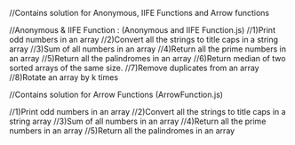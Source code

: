 //Contains solution for Anonymous, IIFE Functions and Arrow functions

//Anonymous & IIFE Function : (Anonymous and IIFE Function.js)
//1)Print odd numbers in an array
//2)Convert all the strings to title caps in a string array
//3)Sum of all numbers in an array
//4)Return all the prime numbers in an array
//5)Return all the palindromes in an array
//6)Return median of two sorted arrays of the same size.
//7)Remove duplicates from an array
//8)Rotate an array by k times

//Contains solution for Arrow Functions (ArrowFunction.js)

//1)Print odd numbers in an array
//2)Convert all the strings to title caps in a string array
//3)Sum of all numbers in an array
//4)Return all the prime numbers in an array
//5)Return all the palindromes in an array

